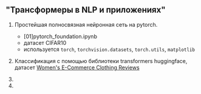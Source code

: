 ## "Трансформеры в NLP и приложениях"

1. Простейшая полносвязная нейронная сеть на pytorch.  
    * [01]pytorch_foundation.ipynb  
    * датасет CIFAR10  
    * используется `torch`, `torchvision.datasets`, `torch.utils`, `matplotlib`

2. Классификация с помощью библиотеки transformers huggingface, датасет [Women's E-Commerce Clothing Reviews](https://www.kaggle.com/datasets/nicapotato/womens-ecommerce-clothing-reviews)

3. 
4.
